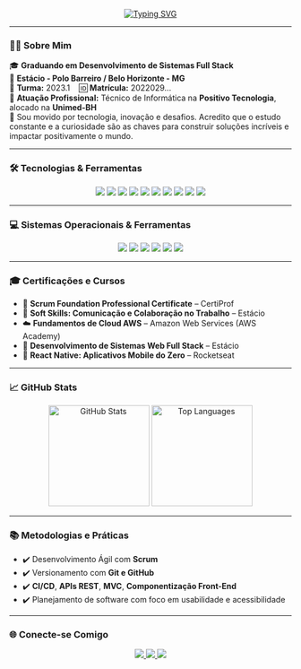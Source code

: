 <!-- Banner com Animação -->
<p align="center">
  <a href="https://git.io/typing-svg">
    <img src="https://readme-typing-svg.demolab.com?font=Fira+Code&weight=900&size=24&duration=1000&pause=7000&color=008B8B&center=true&vCenter=true&random=true&width=435&lines=%F0%9F%92%9CHello!%F0%9F%92%9C" alt="Typing SVG" />
  </a>
</p>

---

### 👨‍💻 Sobre Mim

🎓 **Graduando em Desenvolvimento de Sistemas Full Stack**  
🏫 **Estácio - Polo Barreiro / Belo Horizonte - MG**  
📘 **Turma:** 2023.1 &nbsp;&nbsp;&nbsp;🆔 **Matrícula:** 2022029...  
💼 **Atuação Profissional:** Técnico de Informática na **Positivo Tecnologia**, alocado na **Unimed-BH**  
🚀 Sou movido por tecnologia, inovação e desafios. Acredito que o estudo constante e a curiosidade são as chaves para construir soluções incríveis e impactar positivamente o mundo.

---

### 🛠️ Tecnologias & Ferramentas

<div align="center">
  <img src="https://img.shields.io/badge/JavaScript-F7DF1E?style=for-the-badge&logo=javascript&logoColor=black" />
  <img src="https://img.shields.io/badge/Vue.js-4FC08D?style=for-the-badge&logo=vue.js&logoColor=white" />
  <img src="https://img.shields.io/badge/React-20232A?style=for-the-badge&logo=react&logoColor=61DAFB" />
  <img src="https://img.shields.io/badge/Next.js-000000?style=for-the-badge&logo=next.js&logoColor=white" />
  <img src="https://img.shields.io/badge/Express.js-000000?style=for-the-badge&logo=express&logoColor=white" />
  <img src="https://img.shields.io/badge/Python-3776AB?style=for-the-badge&logo=python&logoColor=white" />
  <img src="https://img.shields.io/badge/MongoDB-4EA94B?style=for-the-badge&logo=mongodb&logoColor=white" />
  <img src="https://img.shields.io/badge/SQLite-003B57?style=for-the-badge&logo=sqlite&logoColor=white" />
  <img src="https://img.shields.io/badge/HTML5-E34F26?style=for-the-badge&logo=html5&logoColor=white" />
  <img src="https://img.shields.io/badge/CSS3-1572B6?style=for-the-badge&logo=css3&logoColor=white" />
</div>

---

### 💻 Sistemas Operacionais & Ferramentas

<div align="center">
  <img src="https://img.shields.io/badge/Windows-0078D6?style=for-the-badge&logo=windows&logoColor=white" />
  <img src="https://img.shields.io/badge/Linux-FCC624?style=for-the-badge&logo=linux&logoColor=black" />
  <img src="https://img.shields.io/badge/VSCode-007ACC?style=for-the-badge&logo=visual-studio-code&logoColor=white" />
  <img src="https://img.shields.io/badge/Postman-FF6C37?style=for-the-badge&logo=postman&logoColor=white" />
  <img src="https://img.shields.io/badge/Figma-F24E1E?style=for-the-badge&logo=figma&logoColor=white" />
  <img src="https://img.shields.io/badge/Git-F05032?style=for-the-badge&logo=git&logoColor=white" />
</div>

---

### 🎓 Certificações e Cursos

- 📜 **Scrum Foundation Professional Certificate** – CertiProf  
- 🧠 **Soft Skills: Comunicação e Colaboração no Trabalho** – Estácio  
- ☁️ **Fundamentos de Cloud AWS** – Amazon Web Services (AWS Academy)  
- 🧩 **Desenvolvimento de Sistemas Web Full Stack** – Estácio  
- 📲 **React Native: Aplicativos Mobile do Zero** – Rocketseat  

---

### 📈 GitHub Stats

<div align="center">
  <img height="180em" src="https://github-readme-stats.vercel.app/api?username=rianjsp&show_icons=true&theme=dark&include_all_commits=true&hide_border=false" alt="GitHub Stats" />
  <img height="180em" src="https://github-readme-stats.vercel.app/api/top-langs/?username=rianjsp&layout=compact&langs_count=8&theme=dark&hide_border=false" alt="Top Languages" />
</div>

---

### 📚 Metodologias e Práticas

- ✔️ Desenvolvimento Ágil com **Scrum**  
- ✔️ Versionamento com **Git e GitHub**  
- ✔️ **CI/CD**, **APIs REST**, **MVC**, **Componentização Front-End**  
- ✔️ Planejamento de software com foco em usabilidade e acessibilidade  

---

### 🌐 Conecte-se Comigo

<p align="center">
  <a href="https://www.linkedin.com/in/rian-joseph/" target="_blank">
    <img src="https://img.shields.io/badge/-LinkedIn-0A66C2?style=for-the-badge&logo=linkedin&logoColor=white" />
  </a>
  <a href="https://github.com/rianjsp" target="_blank">
    <img src="https://img.shields.io/badge/-GitHub-181717?style=for-the-badge&logo=github&logoColor=white" />
  </a>
  <img src="https://img.shields.io/github/followers/rianjsp?label=Seguidores&style=social" />
</p>
